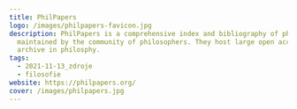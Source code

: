 ```yaml
---
title: PhilPapers
logo: /images/philpapers-favicon.jpg
description: PhilPapers is a comprehensive index and bibliography of philosophy
  maintained by the community of philosophers. They host large open access
  archive in philosphy.
tags:
  - 2021-11-13_zdroje
  - filosofie
website: https://philpapers.org/
cover: /images/philpapers.jpg
---
```

